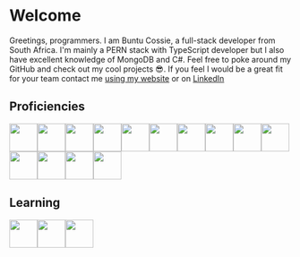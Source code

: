 # Welcome
Greetings, programmers. I am Buntu Cossie, a full-stack developer from South Africa. I'm mainly a PERN stack with TypeScript developer but I also have excellent knowledge of MongoDB and C#. Feel free to poke around my GitHub and check out my cool projects 😎. If you feel I would be a great fit for your team contact me [using my website](https://cossie.dev/contact) or on [LinkedIn](https://linkedin.com/in/cossieb/)

## Proficiencies
<img src="https://cossie.dev/logos/typescript.png" width=50><img src="https://cossie.dev/logos/react.png" width=50><img src="https://cossie.dev/logos/next.png" width=50><img src="https://cossie.dev/logos/solid.png" width=50><img src="https://cossie.dev/logos/sass.png" width=50><img src="https://cossie.dev/logos/node.png" width=50><img src="https://cossie.dev/logos/psql.png" width=50><img src="https://cossie.dev/logos/prisma.svg" width=50><img src="https://cossie.dev/logos/mongo.png" width=50><img src="https://cossie.dev/logos/csharp.svg" width=50><img src="https://cossie.dev/logos/express.png" width=50><img src="https://cossie.dev/logos/git.png" width=50><img src="https://cossie.dev/logos/graphql.png" width=50><img src="https://cossie.dev/logos/docker.png" width=50>

## Learning
<img src="https://upload.wikimedia.org/wikipedia/commons/d/d5/Rust_programming_language_black_logo.svg" width=50><img src="https://tauri.app/img/index/header_dark.svg" width=50><img src="https://devblogs.microsoft.com/dotnet/wp-content/uploads/sites/10/2019/04/BrandBlazor_big_with_border.png" width=50>
